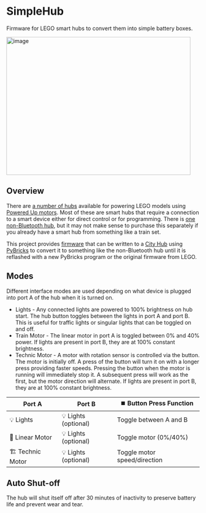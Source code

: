 # SimpleHub

Firmware for LEGO smart hubs to convert them into simple battery boxes.

<img width="480" height="360" alt="image" src="https://github.com/user-attachments/assets/b7effbde-a075-4a9a-b0f5-b163986172e7" />

## Overview

There are [a number of hubs](https://rebrickable.com/parts/?get_drill_downs=&tag=&min_year=2015&max_year=2025&min_part_cost=0&max_part_cost=20&q=Powered%20up%20hub&part_cat=45&exists_in_color=) available for powering LEGO models using [Powered Up motors](https://rebrickable.com/parts/?get_drill_downs=&tag=&min_year=2015&max_year=2025&min_part_cost=0&max_part_cost=20&q=Powered%20up%20motor&part_cat=45&exists_in_color=). Most of these are smart hubs that require a connection to a smart device either for direct control or for programming. There is [one non-Bluetooth hub](https://rebrickable.com/parts/85825/hub-powered-up-2-port-non-bluetooth-screw-opening/), but it may not make sense to purchase this separately if you already have a smart hub from something like a train set.

This project provides [firmware](main.py) that can be written to a [City Hub](https://rebrickable.com/parts/28738/hub-battery-box-powered-up/) using [PyBricks](https://pybricks.com) to convert it to something like the non-Bluetooth hub until it is reflashed with a new PyBricks program or the original firmware from LEGO.

## Modes

Different interface modes are used depending on what device is plugged into port A of the hub when it is turned on.

- Lights - Any connected lights are powered to 100% brightness on hub start. The hub button toggles between the lights in port A and port B. This is useful for traffic lights or singular lights that can be toggled on and off.
- Train Motor - The linear motor in port A is toggled between 0% and 40% power. If lights are present in port B, they are at 100% constant brightness.
- Technic Motor - A motor with rotation sensor is controlled via the button. The motor is initially off. A press of the button will turn it on with a longer press providing faster speeds. Pressing the button when the motor is running will immediately stop it. A subsequent press will work as the first, but the motor direction will alternate. If lights are present in port B, they are at 100% constant brightness.

| Port A           | Port B               | ⏹️ Button Press Function
| ---------------- | -------------------- | ----------------------------
| 💡 Lights        | 💡 Lights (optional) | Toggle between A and B
| 🚂 Linear Motor  | 💡 Lights (optional) | Toggle motor (0%/40%)
| 🏗  Technic Motor | 💡 Lights (optional) | Toggle motor speed/direction

## Auto Shut-off

The hub will shut itself off after 30 minutes of inactivity to preserve battery life and prevent wear and tear.
